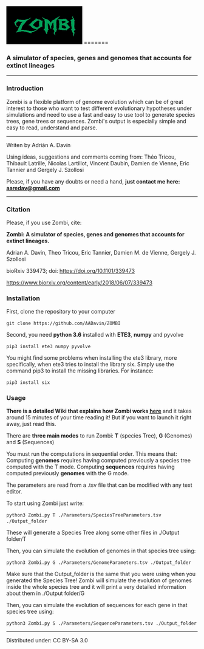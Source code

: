 

<img src="https://github.com/AADavin/Zombi/blob/master/Images/ZombiLogo.png" alt="zombilogo" height = "100" width="200"/>
=======


### **A simulator of species, genes and genomes that accounts for extinct lineages**

----------

### **Introduction** ###

Zombi is a flexible platform of genome evolution which can be of great interest to those who want to test different evolutionary hypotheses under simulations and need to use a fast and easy to use tool to generate species trees, gene trees or sequences.
Zombi's output is especially simple and easy to read, understand and parse. 


----------

Writen by Adrián A. Davín 

Using ideas, suggestions and comments coming from: Théo Tricou, Thibault Latrille, Nicolas Lartillot, Vincent Daubin, Damien de Vienne, Eric Tannier and Gergely J. Szollosi

Please, if you have any doubts or need a hand, **just contact me here: aaredav@gmail.com**


----------

### **Citation** ###

Please, if you use Zombi, cite:

**Zombi: A simulator of species, genes and genomes that accounts for extinct lineages.**

Adrian A. Davin, Theo Tricou, Eric Tannier, Damien M. de Vienne, Gergely J. Szollosi

bioRxiv 339473; doi: https://doi.org/10.1101/339473

https://www.biorxiv.org/content/early/2018/06/07/339473

### **Installation** ###

First, clone the repository to your computer

    git clone https://github.com/AADavin/ZOMBI

Second, you need **python 3.6** installed with **ETE3**, **numpy** and pyvolve

    pip3 install ete3 numpy pyvolve
    
You might find some problems when installing the ete3 library, more specifically, when ete3 tries to install the library six.
Simply use the command pip3 to install the missing libraries. For instance:

    pip3 install six
        

### **Usage** ###

**There is a detailed Wiki that explains how Zombi works [here](https://github.com/AADavin/ZOMBI/wiki)** and it takes around 15 minutes of your time reading it! But if you want to launch it
right away, just read this.

There are **three main modes** to run Zombi: **T** (species Tree), **G** (Genomes) and  **S** (Sequences) 

You must run the computations in sequential order. This means that:
Computing **genomes** requires having computed previously a species tree computed with the T mode. 
Computing **sequences** requires having computed previously **genomes** with the G mode.

The parameters are read from a .tsv file that can be modified with any text editor. 

To start using Zombi just write:

    python3 Zombi.py T ./Parameters/SpeciesTreeParameters.tsv ./Output_folder

These will generate a Species Tree along some other files in ./Output folder/T

Then, you can simulate the evolution of genomes in that species tree using:

    python3 Zombi.py G ./Parameters/GenomeParameters.tsv ./Output_folder

Make sure that the Output_folder is the same that you were using when you generated the Species Tree! 
Zombi will simulate the evolution of genomes inside the whole species tree and it will print a very detailed
information about them in ./Output folder/G

Then, you can simulate the evolution of sequences for each gene in that species tree using:

    python3 Zombi.py S ./Parameters/SequenceParameters.tsv ./Output_folder
    
    
----------
    

Distributed under:
CC BY-SA 3.0
